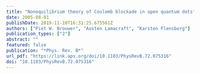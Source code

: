 ```yaml
---
title: "Nonequilibrium theory of Coulomb blockade in open quantum dots"
date: 2005-08-01
publishDate: 2019-11-10T16:31:25.675561Z
authors: ["Piet W. Brouwer", "Austen Lamacraft", "Karsten Flensberg"]
publication_types: ["2"]
abstract: ""
featured: false
publication: "*Phys. Rev. B*"
url_pdf: "https://link.aps.org/doi/10.1103/PhysRevB.72.075316"
doi: "10.1103/PhysRevB.72.075316"
---
```


